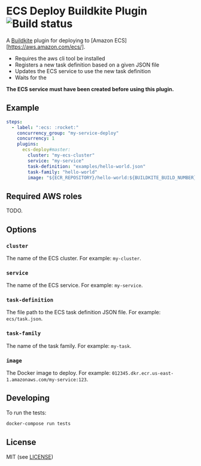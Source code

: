 # ECS Deploy Buildkite Plugin ![Build status](https://badge.buildkite.com/67da940833c8744761259918c52d4a005e2b5599a173d1e131.svg)

A [Buildkite](https://buildkite.com/) plugin for deploying to [Amazon ECS][https://aws.amazon.com/ecs/].

* Requires the aws cli tool be installed
* Registers a new task definition based on a given JSON file
* Updates the ECS service to use the new task definition
* Waits for the 

__The ECS service must have been created before using this plugin.__

## Example

```yml
steps:
  - label: ":ecs: :rocket:"
    concurrency_group: "my-service-deploy"
    concurrency: 1
    plugins:
      ecs-deploy#master:
        cluster: "my-ecs-cluster"
        service: "my-service"
        task-definition: "examples/hello-world.json"
        task-family: "hello-world"
        image: "${ECR_REPOSITORY}/hello-world:${BUILDKITE_BUILD_NUMBER}"
```

## Required AWS roles

TODO.

## Options

### `cluster`

The name of the ECS cluster. For example: `my-cluster`.

### `service`

The name of the ECS service. For example: `my-service`.

### `task-definition`

The file path to the ECS task definition JSON file. For example: `ecs/task.json`.

### `task-family`

The name of the task family. For example: `my-task`.

### `image`

The Docker image to deploy. For example: `012345.dkr.ecr.us-east-1.amazonaws.com/my-service:123`.

## Developing

To run the tests:

```bash
docker-compose run tests
```

## License

MIT (see [LICENSE](LICENSE))

